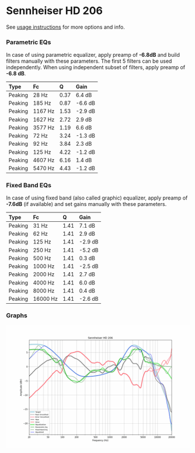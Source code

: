 # Sennheiser HD 206
See [usage instructions](https://github.com/jaakkopasanen/AutoEq#usage) for more options and info.

### Parametric EQs
In case of using parametric equalizer, apply preamp of **-6.8dB** and build filters manually
with these parameters. The first 5 filters can be used independently.
When using independent subset of filters, apply preamp of **-6.8 dB**.

| Type    | Fc      |    Q | Gain    |
|:--------|:--------|:-----|:--------|
| Peaking | 28 Hz   | 0.37 | 6.4 dB  |
| Peaking | 185 Hz  | 0.87 | -6.6 dB |
| Peaking | 1167 Hz | 1.53 | -2.9 dB |
| Peaking | 1627 Hz | 2.72 | 2.9 dB  |
| Peaking | 3577 Hz | 1.19 | 6.6 dB  |
| Peaking | 72 Hz   | 3.24 | -1.3 dB |
| Peaking | 92 Hz   | 3.84 | 2.3 dB  |
| Peaking | 125 Hz  | 4.22 | -1.2 dB |
| Peaking | 4607 Hz | 6.16 | 1.4 dB  |
| Peaking | 5470 Hz | 4.43 | -1.2 dB |

### Fixed Band EQs
In case of using fixed band (also called graphic) equalizer, apply preamp of **-7.6dB**
(if available) and set gains manually with these parameters.

| Type    | Fc       |    Q | Gain    |
|:--------|:---------|:-----|:--------|
| Peaking | 31 Hz    | 1.41 | 7.1 dB  |
| Peaking | 62 Hz    | 1.41 | 2.9 dB  |
| Peaking | 125 Hz   | 1.41 | -2.9 dB |
| Peaking | 250 Hz   | 1.41 | -5.2 dB |
| Peaking | 500 Hz   | 1.41 | 0.3 dB  |
| Peaking | 1000 Hz  | 1.41 | -2.5 dB |
| Peaking | 2000 Hz  | 1.41 | 2.7 dB  |
| Peaking | 4000 Hz  | 1.41 | 6.0 dB  |
| Peaking | 8000 Hz  | 1.41 | 0.4 dB  |
| Peaking | 16000 Hz | 1.41 | -2.6 dB |

### Graphs
![](./Sennheiser%20HD%20206.png)